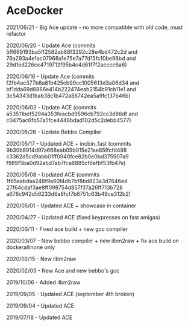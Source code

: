 # AceDocker

2021/06/21 - Big Ace update - no more compatible with old code, must refactor

2020/06/20 - Update Ace (commits 5ff669193ba5ff2582ab88f3292c28e4bd472c2d and 76a293a4e1ac07968a1e75e7a77d15fc10be98bd and 29d1ed226cc4719712f95b4c4d61f7f2acccc6a6)

2020/06/16 - Update Ace (commits f2fb4ac377b8a81b425cb99cc1005613d3a06d34 and bf1dda69d6886e414b222474eab2154b91cb11e1 and 3c54343d1bab38c1b472a88742ea5a9fc137b46b)

2020/06/03 - Update ACE (commits a53511bef5294a353feacbd9596cb792cc3d86df and c0475ac6fb57a5fce4446bdad102d5c2debb4577)

2020/05/26 - Update Bebbo Compiler

2020/05/17 - Updated ACE + incbin_fast (commits 9b30b8914d97a668eab09b015e21ae85ffcfd498 c3362d5cd9abb01ff0940fce82b0e0bd375907a9 f989f5ba0d92abd7ab7fca6885cf6efbf53fb47e)

2020/05/08 - Updated ACE (commits 1f65aabdaa248f9a60f4db7bf8bd823a3d7646ed 27f64cdaf3ae8ff098754d857f37a26ff713b728 a678c942d56233d6a8fcf7b6751c63b49ce312b2)

2020/05/01 - Updated ACE + showcase in container

2020/04/27 - Updated ACE (fixed keypresses on fast amigas)

2020/03/11 - Fixed ace build + new gcc compiler

2020/03/07 - New bebbo compiler + new ilbm2raw + fix ace build on dockerallinone only

2020/02/15 - New ilbm2raw

2020/02/03 - New Ace and new bebbo's gcc

2019/10/06 - Added ilbm2raw

2019/09/05 - Updated ACE (september 4th broken)

2019/09/04 - Updated ACE

2019/07/18 - Updated ACE
